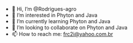 - 👋 Hi, I’m @Rodrigues-agro
- 👀 I’m interested in Phyton and Java
- 🌱 I’m currently learning Phyton and Java
- 💞️ I’m looking to collaborate on Phyton and Java
- 📫 How to reach me: frc2i@yahoo.com.br

<!---
Rodrigues-agro/Rodrigues-agro is a ✨ special ✨ repository because its `README.md` (this file) appears on your GitHub profile.
You can click the Preview link to take a look at your changes.
--->
